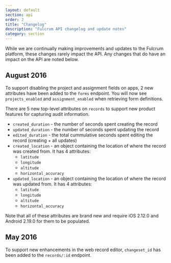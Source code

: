 ```yaml
---
layout: default
section: api
order: 2
title: "Changelog"
description: "Fulcrum API changelog and update notes"
category: section
---
```


While we are continually making improvements and updates to the Fulcrum platform, these changes rarely impact the API. Any changes that do have an impact on the API are noted below.

## August 2016

To support disabling the project and assignment fields on apps, 2 new attributes have been added to the `forms` endpoint. You will now see `projects_enabled` and `assignment_enabled` when retrieving form definitions.

There are 5 new top-level attributes on `records` to support new product features for capturing audit information.

* `created_duration` - the number of seconds spent creating the record
* `updated_duration` - the number of seconds spent updating the record
* `edited_duration` - the total cummulative seconds spent editing the record (creating + all updates)
* `created_location` - an object containing the location of where the record was created from. It has 4 attributes:
  * `latitude`
  * `longitude`
  * `altitude`
  * `horizontal_accuracy`
* `updated_location` - an object containing the location of where the record was updated from. It has 4 attributes:
  * `latitude`
  * `longitude`
  * `altitude`
  * `horizontal_accuracy`

Note that all of these attributes are brand new and require iOS 2.12.0 and Android 2.19.0 for them to be populated.

## May 2016

To support new enhancements in the web record editor, `changeset_id` has been added to the `records/:id` endpoint.

